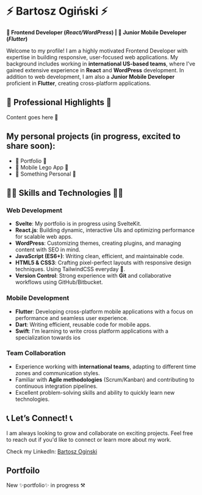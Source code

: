 # ⚡️ Bartosz Ogiński ⚡️

**🎨 Frontend Developer (_React/WordPress_) | 📱 Junior Mobile Developer (_Flutter_)**

Welcome to my profile! I am a highly motivated Frontend Developer with expertise in building responsive, user-focused web applications. My background includes working in **international US-based teams**, where I’ve gained extensive experience in **React** and **WordPress** development. In addition to web development, I am also a **Junior Mobile Developer** proficient in **Flutter**, creating cross-platform applications.

## 📸 Professional Highlights 📸
Content goes here 🫡

## My personal projects (in progress, excited to share soon):
- 🔨 Portfolio 🔨
- 🤫 Mobile Lego App 🤫
- 📔 Something Personal 📔

## 👨‍💻 Skills and Technologies 👨‍💻

### Web Development
- **Svelte**: My portfolio is in progress using SvelteKit.
- **React.js**: Building dynamic, interactive UIs and optimizing performance for scalable web apps.
- **WordPress**: Customizing themes, creating plugins, and managing content with SEO in mind.
- **JavaScript (ES6+)**: Writing clean, efficient, and maintainable code.
- **HTML5 & CSS3**: Crafting pixel-perfect layouts with responsive design techniques. Using TailwindCSS everyday 💨.
- **Version Control**: Strong experience with **Git** and collaborative workflows using GitHub/Bitbucket.

### Mobile Development
- **Flutter**: Developing cross-platform mobile applications with a focus on performance and seamless user experience.
- **Dart**: Writing efficient, reusable code for mobile apps.
- **Swift**: I'm learning to write cross platform applications with a specialization towards ios 

### Team Collaboration
- Experience working with **international teams**, adapting to different time zones and communication styles.
- Familiar with **Agile methodologies** (Scrum/Kanban) and contributing to continuous integration pipelines.
- Excellent problem-solving skills and ability to quickly learn new technologies.

## 📞 Let’s Connect! 📞
I am always looking to grow and collaborate on exciting projects. Feel free to reach out if you'd like to connect or learn more about my work.

Check my LinkedIn: [Bartosz Oginski](https://www.linkedin.com/in/bartosz-oginski/)

## Portfoilo
New ✨portfolio✨ in progress ⚒️
